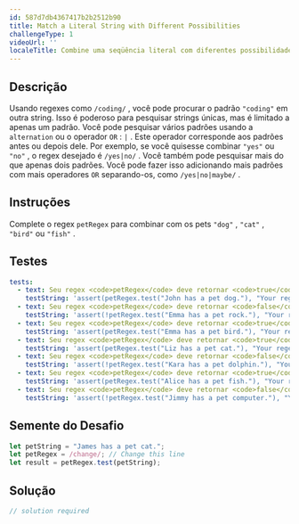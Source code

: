 ```yaml
---
id: 587d7db4367417b2b2512b90
title: Match a Literal String with Different Possibilities
challengeType: 1
videoUrl: ''
localeTitle: Combine uma seqüência literal com diferentes possibilidades
---
```


## Descrição
<section id="description"> Usando regexes como <code>/coding/</code> , você pode procurar o padrão <code>&quot;coding&quot;</code> em outra string. Isso é poderoso para pesquisar strings únicas, mas é limitado a apenas um padrão. Você pode pesquisar vários padrões usando a <code>alternation</code> ou o operador <code>OR</code> : <code>|</code> . Este operador corresponde aos padrões antes ou depois dele. Por exemplo, se você quisesse combinar <code>&quot;yes&quot;</code> ou <code>&quot;no&quot;</code> , o regex desejado é <code>/yes|no/</code> . Você também pode pesquisar mais do que apenas dois padrões. Você pode fazer isso adicionando mais padrões com mais operadores <code>OR</code> separando-os, como <code>/yes|no|maybe/</code> . </section>

## Instruções
<section id="instructions"> Complete o regex <code>petRegex</code> para combinar com os pets <code>&quot;dog&quot;</code> , <code>&quot;cat&quot;</code> , <code>&quot;bird&quot;</code> ou <code>&quot;fish&quot;</code> . </section>

## Testes
<section id='tests'>

```yml
tests:
  - text: Seu regex <code>petRegex</code> deve retornar <code>true</code> para a string <code>&quot;John has a pet dog.&quot;</code>
    testString: 'assert(petRegex.test("John has a pet dog."), "Your regex <code>petRegex</code> should return <code>true</code> for the string <code>"John has a pet dog."</code>");'
  - text: Seu regex <code>petRegex</code> deve retornar <code>false</code> para a string <code>&quot;Emma has a pet rock.&quot;</code>
    testString: 'assert(!petRegex.test("Emma has a pet rock."), "Your regex <code>petRegex</code> should return <code>false</code> for the string <code>"Emma has a pet rock."</code>");'
  - text: Seu regex <code>petRegex</code> deve retornar <code>true</code> para a string <code>&quot;Emma has a pet bird.&quot;</code>
    testString: 'assert(petRegex.test("Emma has a pet bird."), "Your regex <code>petRegex</code> should return <code>true</code> for the string <code>"Emma has a pet bird."</code>");'
  - text: Seu regex <code>petRegex</code> deve retornar <code>true</code> para a string <code>&quot;Liz has a pet cat.&quot;</code>
    testString: 'assert(petRegex.test("Liz has a pet cat."), "Your regex <code>petRegex</code> should return <code>true</code> for the string <code>"Liz has a pet cat."</code>");'
  - text: Seu regex <code>petRegex</code> deve retornar <code>false</code> para a string <code>&quot;Kara has a pet dolphin.&quot;</code>
    testString: 'assert(!petRegex.test("Kara has a pet dolphin."), "Your regex <code>petRegex</code> should return <code>false</code> for the string <code>"Kara has a pet dolphin."</code>");'
  - text: Seu regex <code>petRegex</code> deve retornar <code>true</code> para a string <code>&quot;Alice has a pet fish.&quot;</code>
    testString: 'assert(petRegex.test("Alice has a pet fish."), "Your regex <code>petRegex</code> should return <code>true</code> for the string <code>"Alice has a pet fish."</code>");'
  - text: Seu regex <code>petRegex</code> deve retornar <code>false</code> para a string <code>&quot;Jimmy has a pet computer.&quot;</code>
    testString: 'assert(!petRegex.test("Jimmy has a pet computer."), "Your regex <code>petRegex</code> should return <code>false</code> for the string <code>"Jimmy has a pet computer."</code>");'

```

</section>

## Semente do Desafio
<section id='challengeSeed'>

<div id='js-seed'>

```js
let petString = "James has a pet cat.";
let petRegex = /change/; // Change this line
let result = petRegex.test(petString);

```

</div>



</section>

## Solução
<section id='solution'>

```js
// solution required
```
</section>
